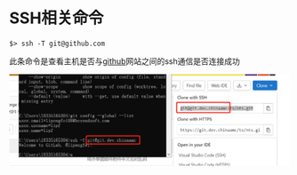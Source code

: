 # SSH相关命令



```shell
$> ssh -T git@github.com
```

此条命令是查看主机是否与[github](https://so.csdn.net/so/search?q=github&spm=1001.2101.3001.7020)网站之间的ssh通信是否连接成功

<img src="./pic/ssh命令验证配置是否畅通_V20220915.png">